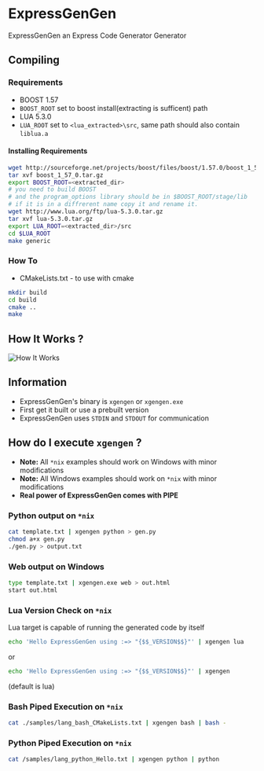 # ExpressGenGen
ExpressGenGen an Express Code Generator Generator

## Compiling

### Requirements
* BOOST 1.57
* `BOOST_ROOT` set to boost install(extracting is sufficent) path 
* LUA 5.3.0
* `LUA_ROOT` set to `<lua_extracted>\src`, same path should also contain `liblua.a`

#### Installing Requirements

```bash
wget http://sourceforge.net/projects/boost/files/boost/1.57.0/boost_1_57_0.tar.gz/download -O boost_1_57_0.tar.gz
tar xvf boost_1_57_0.tar.gz 
export BOOST_ROOT=<extracted_dir>
# you need to build BOOST
# and the program_options library should be in $BOOST_ROOT/stage/lib
# if it is in a diffrerent name copy it and rename it.
wget http://www.lua.org/ftp/lua-5.3.0.tar.gz
tar xvf lua-5.3.0.tar.gz
export LUA_ROOT=<extracted_dir>/src
cd $LUA_ROOT 
make generic
```

### How To

* CMakeLists.txt - to use with cmake

```bash
mkdir build 
cd build 
cmake ..
make
```

## How It Works ?
![How It Works](http://lookpic.com/O/i2/1887/XPbfhaFj.png "How It Works")

## Information

* ExpressGenGen's binary is `xgengen` or `xgengen.exe`
* First get it built or use a prebuilt version
* ExpressGenGen uses `STDIN` and `STDOUT` for communication

## How do I execute `xgengen` ?

* **Note:** All `*nix` examples should work on Windows with minor modifications 
* **Note:** All Windows examples should work on `*nix` with minor modifications 
* **Real power of ExpressGenGen comes with PIPE**

### Python output on `*nix`

```bash
cat template.txt | xgengen python > gen.py
chmod a+x gen.py
./gen.py > output.txt
```

### Web output on Windows

```bash
type template.txt | xgengen.exe web > out.html
start out.html
```

### Lua Version Check on `*nix`

Lua target is capable of running the generated code by itself 

```bash
echo 'Hello ExpressGenGen using :=> "{$$_VERSION$$}"' | xgengen lua
```
or 
```bash
echo 'Hello ExpressGenGen using :=> "{$$_VERSION$$}"' | xgengen
```
(default is lua)

### Bash Piped Execution on `*nix`

```bash
cat ./samples/lang_bash_CMakeLists.txt | xgengen bash | bash -
```

### Python Piped Execution on `*nix`

```bash
cat /samples/lang_python_Hello.txt | xgengen python | python
```
